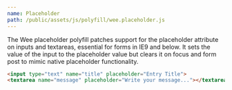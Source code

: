 ```yaml
---
name: Placeholder
path: /public/assets/js/polyfill/wee.placeholder.js
---
```


The Wee placeholder polyfill patches support for the placeholder attribute on inputs and textareas, essential for forms in IE9 and below. It sets the value
 of the input to the placeholder value but clears it on focus and form post to mimic native placeholder functionality.

```html
<input type="text" name="title" placeholder="Entry Title">
<textarea name="message" placeholder="Write your message..."></textarea>
```